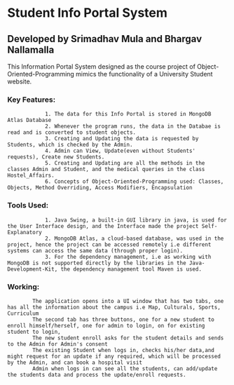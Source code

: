 # Student Info Portal System

## Developed by Srimadhav Mula and Bhargav Nallamalla

This Information Portal System designed as the course project of Object-Oriented-Programming mimics the functionality of a University Student website.


### Key Features:
                1. The data for this Info Portal is stored in MongoDB Atlas Database
                2. Whenever the program runs, the data in the Databae is read and is converted to student objects.
                3. Creating and Updating the data is requested by Students, which is checked by the Admin.
                4. Admin can View, Update(even without Students' requests), Create new Students.
                5. Creating and Updating are all the methods in the classes Admin and Student, and the medical queries in the class Hostel_Affairs.
                6. Concepts of Object-Oriented-Programming used: Classes, Objects, Method Overriding, Access Modifiers, Encapsulation

### Tools Used:
                1. Java Swing, a built-in GUI library in java, is used for the User Interface design, and the Interface made the project Self-Explanatory
                2. MongoDB Atlas, a cloud-based database, was used in the project, hence the project can be accessed remotely i.e different systems can access the same data (through proper login).
                3. For the dependency management, i.e as working with MongoDB is not supported directly by the libraries in the Java-Development-Kit, the dependency management tool Maven is used.

### Working:
            The application opens into a UI window that has two tabs, one has all the information about the campus i.e Map, Culturals, Sports, Curriculum
            The second tab has three buttons, one for a new student to enroll himself/herself, one for admin to login, on for existing student to login,
            The new student enroll asks for the student details and sends to the Admin for Admin's consent
            The existing Student when logs in, checks his/her data,and might request for an update if any required, which will be processed by the Admin, and can book a hospital visit
            Admin when logs in can see all the students, can add/update the students data and process the update/enroll requests.